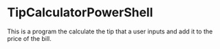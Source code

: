 # TipCalculatorPowerShell

This is a program the calculate the tip that a user inputs and add it to the price of the bill.  
